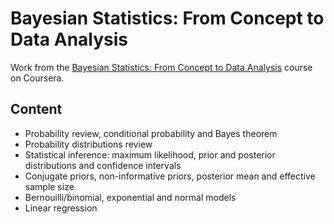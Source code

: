 # Bayesian Statistics: From Concept to Data Analysis

Work from the [Bayesian Statistics: From Concept to Data Analysis](https://www.coursera.org/learn/bayesian-statistics) course on Coursera.

## Content

- Probability review, conditional probability and Bayes theorem
- Probability distributions review
- Statistical inference: maximum likelihood, prior and posterior distributions and confidence intervals
- Conjugate priors, non-informative priors, posterior mean and effective sample size
- Bernouilli/binomial, exponential and normal models
- Linear regression
